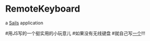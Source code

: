 # RemoteKeyboard

a [Sails](http://sailsjs.org) application

#用JS写的一个挺实用的小玩意儿
#如果没有无线键盘
#就自己写[一个](https://r-keyboard.herokuapp.com/)!!!

